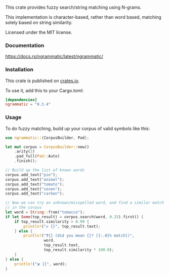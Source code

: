 This crate provides fuzzy search/string matching using N-grams.

This implementation is character-based, rather than word based,
matching solely based on string similarity.

Licensed under the MIT license.


### Documentation

https://docs.rs/ngrammatic/latest/ngrammatic/

### Installation

This crate is published on [crates.io](https://crates.io/crates/).

To use it, add this to your Cargo.toml:

```toml
[dependencies]
ngrammatic = "0.3.4"
```

### Usage
To do fuzzy matching, build up your corpus of valid symbols like this:

```rust
use ngrammatic::{CorpusBuilder, Pad};

let mut corpus = CorpusBuilder::new()
    .arity(2)
    .pad_full(Pad::Auto)
    .finish();

// Build up the list of known words
corpus.add_text("pie");
corpus.add_text("animal");
corpus.add_text("tomato");
corpus.add_text("seven");
corpus.add_text("carbon");

// Now we can try an unknown/misspelled word, and find a similar match
// in the corpus
let word = String::from("tomacco");
if let Some(top_result) = corpus.search(word, 0.25).first() {
    if top_result.similarity > 0.99 {
        println!("✔ {}", top_result.text);
    } else {
        println!("❓{} (did you mean {}? [{:.0}% match])",
                 word,
                 top_result.text,
                 top_result.similarity * 100.0);
    }
} else {
    println!("🗙 {}", word);
}
```

